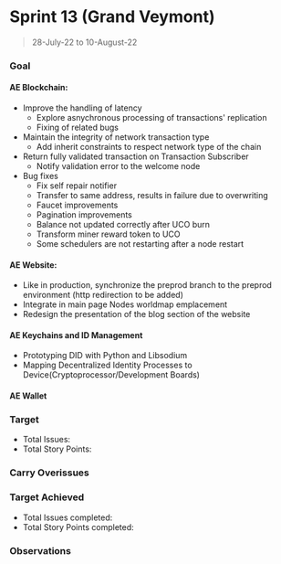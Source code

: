 # Sprint 13 (Grand Veymont)

> 28-July-22 to 10-August-22

### Goal

#### AE Blockchain:
- Improve the handling of latency
  - Explore asnychronous processing of transactions' replication
  - Fixing of related bugs  
- Maintain the integrity of network transaction type
  - Add inherit constraints to respect network type of the chain
- Return fully validated transaction on Transaction Subscriber
  - Notify validation error to the welcome node
- Bug fixes
  - Fix self repair notifier
  - Transfer to same address, results in failure due to overwriting
  - Faucet improvements
  - Pagination improvements
  - Balance not updated correctly after UCO burn
  - Transform miner reward token to UCO
  - Some schedulers are not restarting after a node restart  

#### AE Website: 
- Like in production, synchronize the preprod branch to the preprod environment (http redirection to be added)
- Integrate in main page Nodes worldmap emplacement
- Redesign the presentation of the blog section of the website

#### AE Keychains and ID Management
- Prototyping DID with Python and Libsodium
- Mapping Decentralized Identity Processes to Device(Cryptoprocessor/Development Boards)

#### AE Wallet

### Target
- Total Issues: 
- Total Story Points: 

### Carry Overissues

### Target Achieved
- Total Issues completed: 
- Total Story Points completed: 

### Observations 

